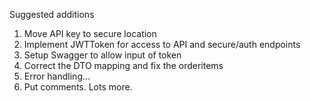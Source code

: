 ﻿

Suggested additions
1. Move API key to secure location
2. Implement JWTToken for access to API and secure/auth endpoints
3. Setup Swagger to allow input of token
4. Correct the DTO mapping and fix the orderitems
5. Error handling...
6. Put comments. Lots more.
